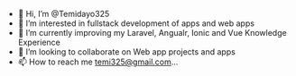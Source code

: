 - 👋 Hi, I’m @Temidayo325
- 👀 I’m interested in fullstack development of apps and web apps
- 🌱 I’m currently improving my Laravel, Angualr, Ionic and Vue Knowledge Experience
- 💞️ I’m looking to collaborate on Web app projects and apps
- 📫 How to reach me temi325@gmail.com...

<!---
Temidayo325/Temidayo325 is a ✨ special ✨ repository because its `README.md` (this file) appears on your GitHub profile.
You can click the Preview link to take a look at your changes.
--->
